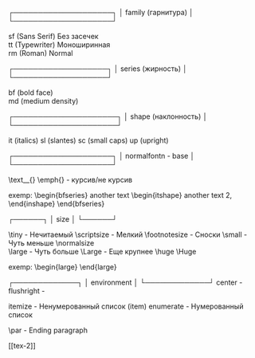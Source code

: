 

┌────────────────────┐
│ family (гарнитура) │
└────────────────────┘

sf (Sans Serif) Без засечек  	
tt (Typewriter) Моноширинная 	
rm (Roman) Normal            	

                               
┌───────────────────┐
│ series (жирность) │
└───────────────────┘

bf (bold face)                
md (medium density)           
                                

┌─────────────────────┐
│ shape (наклонность) │
└─────────────────────┘

it (italics)
sl (slantes)
sc (small caps)
up (upright)


┌────────────────────┐
│ normalfontn - base │
└────────────────────┘

\text__{} 
\emph{} - курсив/не курсив

exemp:
\begin{bfseries} another text \begin{itshape} 
	another text 2, \end{inshape} \end{bfseries}


┌──────┐
│ size │
└──────┘

\tiny 			- Нечитаемый 
\scriptsize 	- Мелкий
\footnotesize	- Сноски
\small 			- Чуть меньше 
\normalsize 	
\large			- Чуть больше
\Large			- Еще крупнее
\huge
\Huge

exemp:
\begin{large}  \end{large}

┌─────────────┐
│ environment │
└─────────────┘
center 			-
flushright		-
	
itemize 		- Ненумерованный список (item)
enumerate		- Нумерованный список 



\par			- Ending paragraph

[[tex-2]]